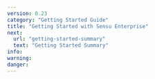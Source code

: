 ```yaml
---
version: 0.23
category: "Getting Started Guide"
title: "Getting Started with Sensu Enterprise"
next:
  url: "getting-started-summary"
  text: "Getting Started Summary"
info:
warning:
danger:
---
```

